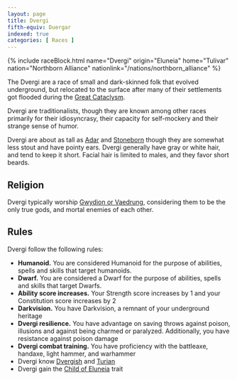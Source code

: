 ```yaml
---
layout: page
title: Dvergi
fifth-equiv: Duergar
indexed: true
categories: [ Races ]
---
```


{% include raceBlock.html 
  name="Dvergi" 
  origin="Eluneia" 
  home="Tulivar" 
  nation="Northborn Alliance" 
  nationlink="/nations/northborn_alliance" %}

The Dvergi are a race of small and dark-skinned folk that evolved underground, but relocated to the surface after many
of
their settlements got flooded during the [Great Cataclysm](/history/great-cataclysm).

Dvergi are traditionalists, though they are known among other races primarily for their idiosyncrasy, their capacity for
self-mockery and their
strange sense of humor.

Dvergi are about as tall as [Adar](./adar) and [Stoneborn](./stoneborn) though they are somewhat less stout and have
pointy ears. Dvergi
generally have gray or white hair, and tend to keep it short. Facial hair is limited to males, and they favor short
beards.

## Religion

Dvergi typically worship [Gwydion or Vaedrung](/pantheons/watchers), considering them to be the only true gods, and
mortal
enemies of each other.

## Rules

Dvergi follow the following rules:

- **Humanoid.** You are considered Humanoid for the purpose of abilities, spells and skills that target humanoids.
- **Dwarf.** You are considered a Dwarf for the purpose of abilities, spells and skills that target Dwarfs.
- **Ability score increases.** Your Strength score increases by 1 and your Constitution score increases by 2
- **Darkvision.** You have Darkvision, a remnant of your underground heritage
- **Dvergi resilience.** You have advantage on saving throws against poison, illusions and against being charmed or
  paralyzed. Additionally, you have resistance against poison damage
- **Dvergi combat training.** You have proficiency with the battleaxe, handaxe, light hammer, and warhammer
- Dvergi know [Dvergish](/general/languages) and [Turian](/general/languages)
- Dvergi gain the [Child of Eluneia](/rules/child_of_eluneia) trait

